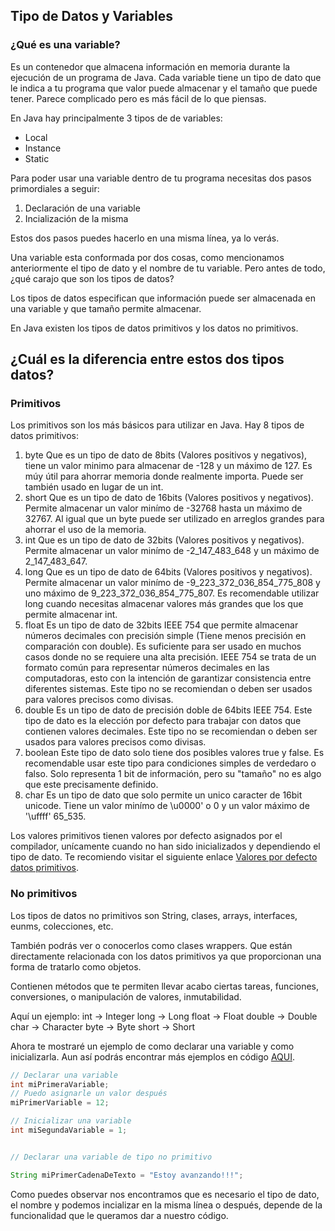 ## Tipo de Datos y Variables

### ¿Qué es una variable?
Es un contenedor que almacena información en memoria durante la ejecución de un programa de Java.
Cada variable tiene un tipo de dato que le indica a tu programa que valor puede almacenar y el tamaño que puede tener. Parece complicado pero es más fácil de lo que piensas.

En Java hay principalmente 3 tipos de de variables:
- Local
- Instance
- Static

Para poder usar una variable dentro de tu programa necesitas dos pasos primordiales a seguir:
1. Declaración de una variable
2. Incialización de la misma

Estos dos pasos puedes hacerlo en una misma línea, ya lo verás.

Una variable esta conformada por dos cosas, como mencionamos anteriormente el tipo de dato y el nombre de tu variable. Pero antes de todo, ¿qué carajo que son los tipos de datos?

Los tipos de datos especifican que información puede ser almacenada en una variable y que tamaño permite almacenar.

En Java existen los tipos de datos primitivos y los datos no primitivos.
## ¿Cuál es la diferencia entre estos dos tipos datos?

### Primitivos 

Los primitivos son los más básicos para utilizar en Java. Hay 8 tipos de datos primitivos:

1. byte Que es un tipo de dato de 8bits (Valores positivos y negativos), tiene un valor minimo para almacenar de -128 y un máximo de 127. Es múy útil para ahorrar memoria donde realmente importa. Puede ser también usado en lugar de un int.
2. short Que es un tipo de dato de 16bits (Valores positivos y negativos). Permite almacenar un valor minímo de -32768 hasta un máximo de 32767. Al igual que un byte puede ser utilizado en arreglos grandes para ahorrar el uso de la memoria.
3. int Que es un tipo de dato de 32bits (Valores positivos y negativos). Permite almacenar un valor minímo de -2_147_483_648 y un máximo de 2_147_483_647. 
4. long Que es un tipo de dato de 64bits (Valores positivos y negativos). Permite almacenar un valor minímo de -9_223_372_036_854_775_808 y uno máximo de 9_223_372_036_854_775_807. Es recomendable utilizar long cuando necesitas almacenar valores más grandes que los que permite almacenar int.
5. float Es un tipo de dato de 32bits IEEE 754 que permite almacenar números decimales con precisión simple (Tiene menos precisión en comparación con double). Es suficiente para ser usado en muchos casos donde no se requiere una alta precisión. IEEE 754 se trata de un formato común para representar números decimales en las computadoras, esto con la intención de garantizar consistencia entre diferentes sistemas. Este tipo no se recomiendan o deben ser usados para valores precisos como divisas.
6. double Es un tipo de dato de precisión doble de 64bits IEEE 754. Este tipo de dato es la elección por defecto para trabajar con datos que contienen valores decimales. Este tipo no se recomiendan o deben ser usados para valores precisos como divisas.
7. boolean Este tipo de dato solo tiene dos posibles valores true y false. Es recomendable usar este tipo para condiciones simples de verdedaro o falso. Solo representa 1 bit de información, pero su "tamaño" no es algo que este precisamente definido.
8. char Es un tipo de dato que solo permite un unico caracter de 16bit unicode. Tiene un valor minímo de \u0000' o 0 y un valor máximo de '\uffff'  65_535.

Los valores primitivos tienen valores por defecto asignados por el compilador, unícamente cuando no han sido inicializados y dependiendo el tipo de dato. Te recomiendo visitar el siguiente enlace [Valores por defecto datos primitivos](https://docs.oracle.com/javase/tutorial/java/nutsandbolts/datatypes.html).


### No primitivos
Los tipos de datos no primitivos son String, clases, arrays, interfaces, eunms, colecciones, etc. 

También podrás ver o conocerlos como clases wrappers. Que están directamente relacionada con los datos primitivos ya que proporcionan una forma de tratarlo como objetos.

Contienen métodos que te permiten llevar acabo ciertas tareas, funciones, conversiones, o manipulación de valores, inmutabilidad. 

Aquí un ejemplo:
int → Integer
long → Long
float → Float
double → Double
char → Character
byte → Byte
short → Short


Ahora te mostraré un ejemplo de como declarar una variable y como inicializarla. Aun así podrás encontrar más ejemplos en código [AQUI](TipoDatosVariables.java).

```java
// Declarar una variable
int miPrimeraVariable;
// Puedo asignarle un valor después
miPrimerVariable = 12;

// Inicializar una variable
int miSegundaVariable = 1;


// Declarar una variable de tipo no primitivo

String miPrimerCadenaDeTexto = "Estoy avanzando!!!";
```

Como puedes observar nos encontramos que es necesario el tipo de dato, el nombre y podemos incializar en la misma línea o después, depende de la funcionalidad que le queramos dar a nuestro
código.
